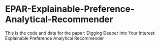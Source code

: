 # EPAR-Explainable-Preference-Analytical-Recommender
This is the code and data for the paper:
Digging Deeper Into Your Interest: Explainable Preference Analytical Recommender

